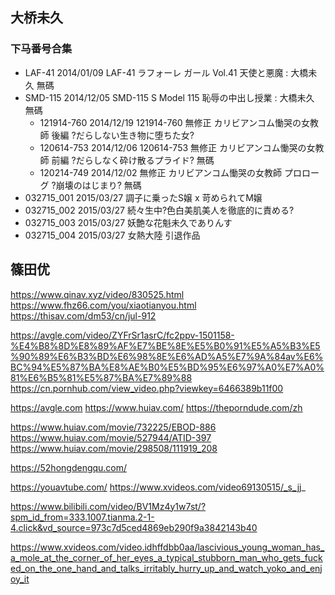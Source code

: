 ## 大桥未久

### 下马番号合集
- LAF-41 2014/01/09 LAF-41 ラフォーレ ガール Vol.41 天使と悪魔 : 大橋未久 無碼
- SMD-115 2014/12/05 SMD-115 S Model 115 恥辱の中出し授業 : 大橋未久 無碼
    - 121914-760 2014/12/19 121914-760 無修正 カリビアンコム慟哭の女教師 後編 ?だらしない生き物に堕ちた女?
    - 120614-753 2014/12/06 120614-753 無修正 カリビアンコム慟哭の女教師 前編 ?だらしなく砕け散るプライド? 無碼
    - 120214-749 2014/12/02  無修正 カリビアンコム慟哭の女教師 プロローグ ?崩壊のはじまり? 無碼
- 032715_001 2015/03/27 調子に乗ったS嬢 x 苛められてM嬢
- 032715_002 2015/03/27 続々生中?色白美肌美人を徹底的に責める?
- 032715_003 2015/03/27 妖艶な花魁未久でありんす
- 032715_004 2015/03/27 女熱大陸 引退作品

## 篠田优
https://www.qinav.xyz/video/830525.html
https://www.fhz66.com/you/xiaotianyou.html
https://thisav.com/dm53/cn/jul-912


https://avgle.com/video/ZYFrSr1asrC/fc2ppv-1501158-%E4%B8%8D%E8%89%AF%E7%BE%8E%E5%B0%91%E5%A5%B3%E5%90%89%E6%B3%BD%E6%98%8E%E6%AD%A5%E7%9A%84av%E6%BC%94%E5%87%BA%E8%AE%B0%E5%BD%95%E6%97%A0%E7%A0%81%E6%B5%81%E5%87%BA%E7%89%88
https://cn.pornhub.com/view_video.php?viewkey=6466389b11f00

https://avgle.com
https://www.huiav.com/
https://theporndude.com/zh

https://www.huiav.com/movie/732225/EBOD-886
https://www.huiav.com/movie/527944/ATID-397
https://www.huiav.com/movie/298508/111919_208

https://52hongdengqu.com/

https://youavtube.com/
https://www.xvideos.com/video69130515/_s_jj_

https://www.bilibili.com/video/BV1Mz4y1w7st/?spm_id_from=333.1007.tianma.2-1-4.click&vd_source=973c7d5ced4869eb290f9a3842143b40

https://www.xvideos.com/video.idhffdbb0aa/lascivious_young_woman_has_a_mole_at_the_corner_of_her_eyes_a_typical_stubborn_man_who_gets_fucked_on_the_one_hand_and_talks_irritably_hurry_up_and_watch_yoko_and_enjoy_it
